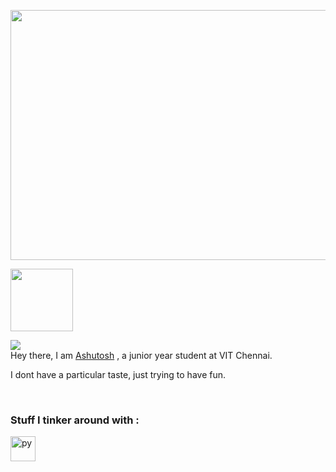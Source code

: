 <p align = "center">
<img src= "https://user-images.githubusercontent.com/93096256/234623048-a651abd4-4bef-4737-9b2e-9fd73f338106.png" width="600" height="400">
  <p align = "left">
    <img src = "https://user-images.githubusercontent.com/93096256/234666760-78fd3b30-59f8-4389-894b-4ce9f0feea9b.gif" width = "100" height = "100">
    </p>
</p>

![](https://komarev.com/ghpvc/?username=coldn00dles&color=a020f0)
<br>
Hey there, I am [Ashutosh](https://github.com/coldn00dles) , a junior year student at VIT Chennai.

I dont have a particular taste, just trying to have fun. 

<br>

### Stuff I tinker around with : 

<p align="left">
    <a href="https:/python.org" target="_blank"> <img src="https://upload.wikimedia.org/wikipedia/commons/thumb/c/c3/Python-logo-notext.svg/1869px-Python-logo-notext.svg.png" alt="py" width="40" height="40"/>
</p>
<!--Thanks for making it till here, here's a smol gift :D 

https://user-images.githubusercontent.com/93096256/231954239-426a7e2d-0c83-4c6f-810d-8ef75297e477.mp4 -->
